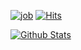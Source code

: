 [![job](https://img.shields.io/badge/job-software%20engineer-brightgreen)](https://img.shields.io/badge/job-software%20engineer-brightgreen)
[![Hits](https://hits.seeyoufarm.com/api/count/incr/badge.svg?url=https%3A%2F%2Fgithub.com%2Fhg-pyun%2Fhit-counter&count_bg=%2379C83D&title_bg=%23555555&icon=&icon_color=%23E7E7E7&title=hits&edge_flat=false)](https://hits.seeyoufarm.com)


[![Github Stats](https://github-readme-stats.vercel.app/api?username=hg-pyun&count_private=true&show_icons=true&theme=radical)](https://github.com/anuraghazra/github-readme-stats)
